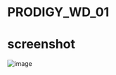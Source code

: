 # PRODIGY_WD_01

<h1>screenshot</h1>


![image](https://github.com/Golla-Rakesh21/PRODIGY_WD_01/assets/164481514/1e945c01-6925-4c6d-8d92-67ebdaa831e9)
